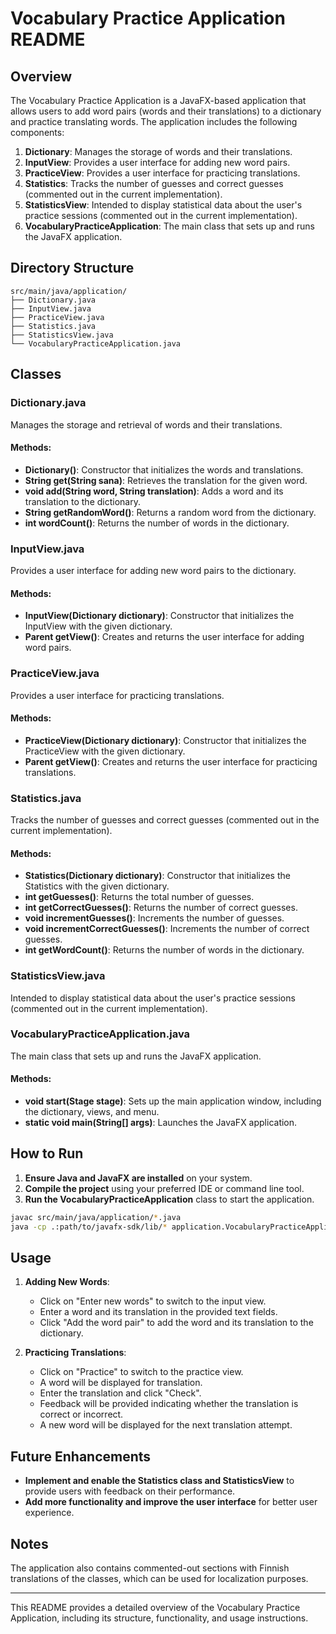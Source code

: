 # Vocabulary Practice Application README

## Overview
The Vocabulary Practice Application is a JavaFX-based application that allows users to add word pairs (words and their translations) to a dictionary and practice translating words. The application includes the following components:

1. **Dictionary**: Manages the storage of words and their translations.
2. **InputView**: Provides a user interface for adding new word pairs.
3. **PracticeView**: Provides a user interface for practicing translations.
4. **Statistics**: Tracks the number of guesses and correct guesses (commented out in the current implementation).
5. **StatisticsView**: Intended to display statistical data about the user's practice sessions (commented out in the current implementation).
6. **VocabularyPracticeApplication**: The main class that sets up and runs the JavaFX application.

## Directory Structure

```
src/main/java/application/
├── Dictionary.java
├── InputView.java
├── PracticeView.java
├── Statistics.java
├── StatisticsView.java
└── VocabularyPracticeApplication.java
```

## Classes

### Dictionary.java

Manages the storage and retrieval of words and their translations.

#### Methods:
- **Dictionary()**: Constructor that initializes the words and translations.
- **String get(String sana)**: Retrieves the translation for the given word.
- **void add(String word, String translation)**: Adds a word and its translation to the dictionary.
- **String getRandomWord()**: Returns a random word from the dictionary.
- **int wordCount()**: Returns the number of words in the dictionary.

### InputView.java

Provides a user interface for adding new word pairs to the dictionary.

#### Methods:
- **InputView(Dictionary dictionary)**: Constructor that initializes the InputView with the given dictionary.
- **Parent getView()**: Creates and returns the user interface for adding word pairs.

### PracticeView.java

Provides a user interface for practicing translations.

#### Methods:
- **PracticeView(Dictionary dictionary)**: Constructor that initializes the PracticeView with the given dictionary.
- **Parent getView()**: Creates and returns the user interface for practicing translations.

### Statistics.java

Tracks the number of guesses and correct guesses (commented out in the current implementation).

#### Methods:
- **Statistics(Dictionary dictionary)**: Constructor that initializes the Statistics with the given dictionary.
- **int getGuesses()**: Returns the total number of guesses.
- **int getCorrectGuesses()**: Returns the number of correct guesses.
- **void incrementGuesses()**: Increments the number of guesses.
- **void incrementCorrectGuesses()**: Increments the number of correct guesses.
- **int getWordCount()**: Returns the number of words in the dictionary.

### StatisticsView.java

Intended to display statistical data about the user's practice sessions (commented out in the current implementation).

### VocabularyPracticeApplication.java

The main class that sets up and runs the JavaFX application.

#### Methods:
- **void start(Stage stage)**: Sets up the main application window, including the dictionary, views, and menu.
- **static void main(String[] args)**: Launches the JavaFX application.

## How to Run

1. **Ensure Java and JavaFX are installed** on your system.
2. **Compile the project** using your preferred IDE or command line tool.
3. **Run the VocabularyPracticeApplication** class to start the application.

```sh
javac src/main/java/application/*.java
java -cp .:path/to/javafx-sdk/lib/* application.VocabularyPracticeApplication
```

## Usage

1. **Adding New Words**:
    - Click on "Enter new words" to switch to the input view.
    - Enter a word and its translation in the provided text fields.
    - Click "Add the word pair" to add the word and its translation to the dictionary.

2. **Practicing Translations**:
    - Click on "Practice" to switch to the practice view.
    - A word will be displayed for translation.
    - Enter the translation and click "Check".
    - Feedback will be provided indicating whether the translation is correct or incorrect.
    - A new word will be displayed for the next translation attempt.

## Future Enhancements

- **Implement and enable the Statistics class and StatisticsView** to provide users with feedback on their performance.
- **Add more functionality and improve the user interface** for better user experience.

## Notes

The application also contains commented-out sections with Finnish translations of the classes, which can be used for localization purposes.

---

This README provides a detailed overview of the Vocabulary Practice Application, including its structure, functionality, and usage instructions.
